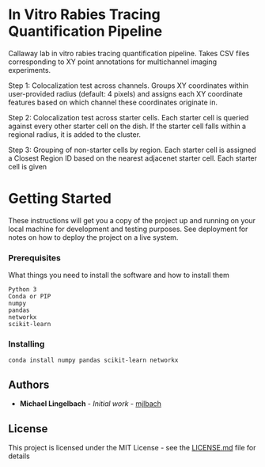# In Vitro Rabies Tracing Quantification Pipeline

Callaway lab in vitro rabies tracing quantification pipeline. Takes CSV files corresponding to XY point annotations for multichannel imaging experiments. 

Step 1: Colocalization test across channels. Groups XY coordinates within user-provided radius (default: 4 pixels) and assigns each XY coordinate features based on which channel these coordinates originate in.  

Step 2: Colocalization test across starter cells. Each starter cell is queried against every other starter cell on the dish. If the starter cell falls within a regional radius, it is added to the cluster.  

Step 3: Grouping of non-starter cells by region. Each starter cell is assigned a Closest Region ID based on the nearest adjacenet starter cell. Each starter cell is given  


# Getting Started

These instructions will get you a copy of the project up and running on your local machine for development and testing purposes. See deployment for notes on how to deploy the project on a live system.

### Prerequisites

What things you need to install the software and how to install them

```
Python 3
Conda or PIP
numpy
pandas
networkx
scikit-learn
```

### Installing

```
conda install numpy pandas scikit-learn networkx
```

## Authors

* **Michael Lingelbach** - *Initial work* - [mjlbach](https://github.com/mjlbach)

## License

This project is licensed under the MIT License - see the [LICENSE.md](LICENSE.md) file for details


